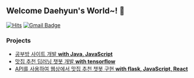 ## Welcome Daehyun's World~! 👋

[![Hits](https://hits.seeyoufarm.com/api/count/incr/badge.svg?url=https%3A%2F%2Fgithub.com%2Fgjbae1212&count_bg=%23FFD5D5&title_bg=%23FF7575&icon=&icon_color=%23E7E7E7&title=VISIT&edge_flat=false)](https://hits.seeyoufarm.com)   [![Gmail Badge](https://img.shields.io/badge/Gmail-d14836?style=flat-square&logo=Gmail&logoColor=white&link=mailto:eogus0512@gmail.com)](mailto:eogus0512@gmail.com)
<!--
**eogus0512/eogus0512** is a ✨ _special_ ✨ repository because its `README.md` (this file) appears on your GitHub profile.

Here are some ideas to get you started:

- 🔭 I’m currently working on ...
- 🌱 I’m currently learning ...
- 👯 I’m looking to collaborate on ...
- 🤔 I’m looking for help with ...
- 💬 Ask me about ...
- 📫 How to reach me: ...
- 😄 Pronouns: ...
- ⚡ Fun fact: ...
-->
### Projects
- [공부방 사이트 개발 **with Java, JavaScript**](https://github.com/eogus0512/Web_Project)
- [맛집 추천 딥러닝 챗봇 개발 **with tensorflow**](https://github.com/eogus0512/Chatbot_DeepLearning) 
- [API를 사용하여 웹상에서 맛집 추천 챗봇 구현 **with flask, JavaScript, React**](https://github.com/eogus0512/Chatbot_Project) 


